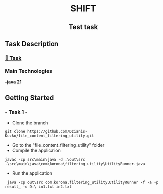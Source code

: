 <h1 align="center">SHIFT</h1>
<h2 align="center"> Test task</h2>


## Task Description

### [📝 Task](documentation%2F%D8%C8%D4%D2%20java%20%E7%E0%E4%E0%ED%E8%E5%202024%20.docx)

###  Main Technologies

**-java 21**

## Getting Started

### - Task 1 -
* Clone the branch
```console
git clone https://github.com/Dzianis-Kuzko/file_content_filtering_utility.git
```
* Go  to the "file_content_filtering_utility"  folder
* Compile the application
```console
javac -cp src\main\java -d .\out\src .\src\main\java\com\korona\filtering_utility\UtilityRunner.java
```
* Run the application
```console
 java -cp out\src com.korona.filtering_utility.UtilityRunner -f -a -p result_ -o D:\ in1.txt in2.txt

